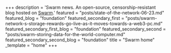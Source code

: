 +++
description = 'Swarm news. An open-source, censorship-resistant blog hosted on [Swarm](https://www.ethswarm.org/ "Swarm").'
featured = "posts/state-of-the-network-06-23.md"
featured_blog = "foundation"
featured_secondary_first = "posts/swarm-network-s-storage-rewards-go-live-as-it-moves-towards-a-web3-pc.md"
featured_secondary_first_blog = "foundation"
featured_secondary_second = "posts/swarm-storing-data-for-the-world-computer.md"
featured_secondary_second_blog = "foundation"
title = "Swarm home"
_template = "home"
+++

